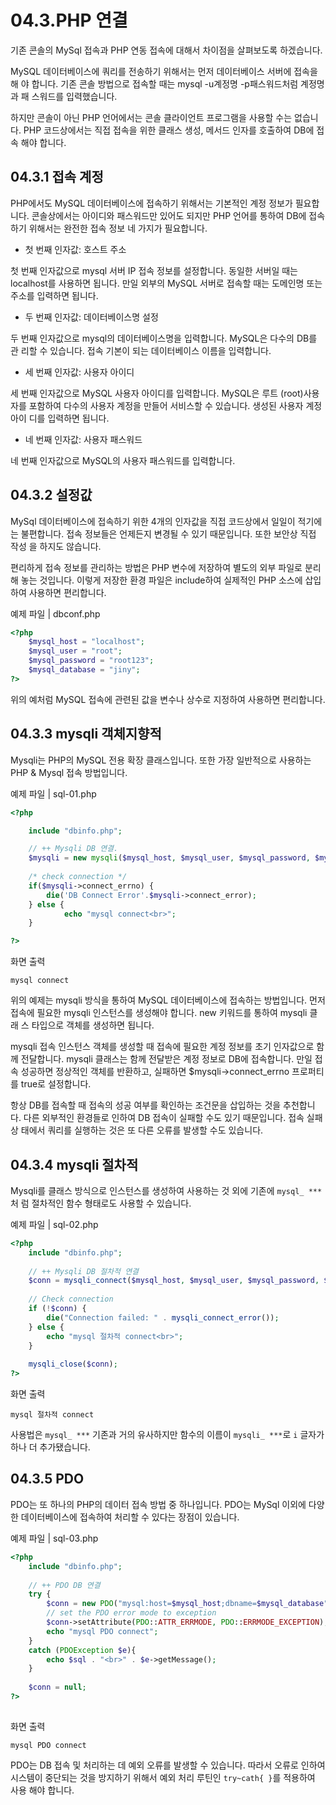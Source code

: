 # 04.3.PHP 연결 
기존 콘솔의 MySql 접속과 PHP 연동 접속에 대해서 차이점을 살펴보도록 하겠습니다.  

MySQL 데이터베이스에 쿼리를 전송하기 위해서는 먼저 데이터베이스 서버에 접속을 해 야 합니다. 기존 콘솔 방법으로 접속할 때는 mysql -u계정명 -p패스워드처럼 계정명과 패 스워드를 입력했습니다.  

하지만 콘솔이 아닌 PHP 언어에서는 콘솔 클라이언트 프로그램을 사용할 수는 없습니다. PHP 코드상에서는 직접 접속을 위한 클래스 생성, 메서드 인자를 호출하여 DB에 접속 해야 합니다.  

## 04.3.1 접속 계정 
PHP에서도 MySQL 데이터베이스에 접속하기 위해서는 기본적인 계정 정보가 필요합 니다. 콘솔상에서는 아이디와 패스워드만 있어도 되지만 PHP 언어를 통하여 DB에 접속 하기 위해서는 완전한 접속 정보 네 가지가 필요합니다.  

* 첫 번째 인자값: 호스트 주소 

첫 번째 인자값으로 mysql 서버 IP 접속 정보를 설정합니다. 동일한 서버일 때는 localhost를 사용하면 됩니다. 만일 외부의 MySQL 서버로 접속할 때는 도메인명 또는 주소를 입력하면 됩니다.  

* 두 번째 인자값: 데이터베이스명 설정 

두 번째 인자값으로 mysql의 데이터베이스명을 입력합니다. MySQL은 다수의 DB를 관 리할 수 있습니다. 접속 기본이 되는 데이터베이스 이름을 입력합니다.  

* 세 번째 인자값: 사용자 아이디 

세 번째 인자값으로 MySQL 사용자 아이디를 입력합니다. MySQL은 루트 (root)사용자를 포함하여 다수의 사용자 계정을 만들어 서비스할 수 있습니다. 생성된 사용자 계정 아이 디를 입력하면 됩니다.  

* 네 번째 인자값: 사용자 패스워드 

네 번째 인자값으로 MySQL의 사용자 패스워드를 입력합니다.  


## 04.3.2 설정값 
MySql 데이터베이스에 접속하기 위한 4개의 인자값을 직접 코드상에서 일일이 적기에는 불편합니다. 접속 정보들은 언제든지 변경될 수 있기 때문입니다. 또한 보안상 직접 작성 을 하지도 않습니다.  

편리하게 접속 정보를 관리하는 방법은 PHP 변수에 저장하여 별도의 외부 파일로 분리 해 놓는 것입니다. 이렇게 저장한 환경 파일은 include하여 실제적인 PHP 소스에 삽입 하여 사용하면 편리합니다.  

예제 파일 | dbconf.php 
```php
<?php
	$mysql_host = "localhost";
	$mysql_user = "root";
	$mysql_password = "root123";
	$mysql_database = "jiny";
?>
```
위의 예처럼 MySQL 접속에 관련된 값을 변수나 상수로 지정하여 사용하면 편리합니다.  

## 04.3.3 mysqli 객체지향적 
Mysqli는 PHP의 MySQL 전용 확장 클래스입니다. 또한 가장 일반적으로 사용하는 PHP & Mysql 접속 방법입니다.  

예제 파일 | sql-01.php 
```php
<?php

	include "dbinfo.php";

	// ++ Mysqli DB 연결.
	$mysqli = new mysqli($mysql_host, $mysql_user, $mysql_password, $mysql_database);
 
	/* check connection */
	if($mysqli->connect_errno) {
		die('DB Connect Error'.$mysqli->connect_error);
	} else {
    		echo "mysql connect<br>";
	}

?>

```

화면 출력 
```
mysql connect 
```

위의 예제는 mysqli 방식을 통하여 MySQL 데이터베이스에 접속하는 방법입니다. 먼저 접속에 필요한 mysqli 인스턴스를 생성해야 합니다. new 키워드를 통하여 mysqli 클래 
스 타입으로 객체를 생성하면 됩니다.  

mysqli 접속 인스턴스 객체를 생성할 때 접속에 필요한 계정 정보를 초기 인자값으로 함께 전달합니다. mysqli 클래스는 함께 전달받은 계정 정보로 DB에 접속합니다. 만일 접 속 성공하면 정상적인 객체를 반환하고, 실패하면 $mysqli->connect_errno 프로퍼티 를 true로 설정합니다.  

항상 DB를 접속할 때 접속의 성공 여부를 확인하는 조건문을 삽입하는 것을 추천합니다. 다른 외부적인 환경들로 인하여 DB 접속이 실패할 수도 있기 때문입니다. 접속 실패 상 태에서 쿼리를 실행하는 것은 또 다른 오류를 발생할 수도 있습니다.  

## 04.3.4 mysqli 절차적 
Mysqli를 클래스 방식으로 인스턴스를 생성하여 사용하는 것 외에 기존에 `mysql_ ***`처 럼 절차적인 함수 형태로도 사용할 수 있습니다.  

예제 파일 | sql-02.php 
```php
<?php
	include "dbinfo.php";
 
	// ++ Mysqli DB 절차적 연결
	$conn = mysqli_connect($mysql_host, $mysql_user, $mysql_password, $mysql_database);
    
	// Check connection
	if (!$conn) {
		die("Connection failed: " . mysqli_connect_error());
	} else {
		echo "mysql 절차적 connect<br>";
	}
 
	mysqli_close($conn);
?> 

```

화면 출력 
```
mysql 절차적 connect 
```

사용법은 `mysql_ ***` 기존과 거의 유사하지만 함수의 이름이 `mysqli_ ***`로 `i` 글자가 하나 더 추가됐습니다.  

## 04.3.5 PDO 
PDO는 또 하나의 PHP의 데이터 접속 방법 중 하나입니다. PDO는 MySql 이외에 다양 한 데이터베이스에 접속하여 처리할 수 있다는 장점이 있습니다.  

예제 파일 | sql-03.php 
```php
<?php
	include "dbinfo.php";
 
 	// ++ PDO DB 연결
	try {
		$conn = new PDO("mysql:host=$mysql_host;dbname=$mysql_database", $mysql_user, $mysql_password);
		// set the PDO error mode to exception
		$conn->setAttribute(PDO::ATTR_ERRMODE, PDO::ERRMODE_EXCEPTION);
 		echo "mysql PDO connect";
	}
	catch (PDOException $e){
		echo $sql . "<br>" . $e->getMessage();
	}
 
	$conn = null;
?>
  
```

화면 출력 
```
mysql PDO connect 
```

PDO는 DB 접속 및 처리하는 데 예외 오류를 발생할 수 있습니다. 따라서 오류로 인하여 시스템이 중단되는 것을 방지하기 위해서 예외 처리 루틴인 `try~cath{ }`를 적용하여 사용 해야 합니다.  

